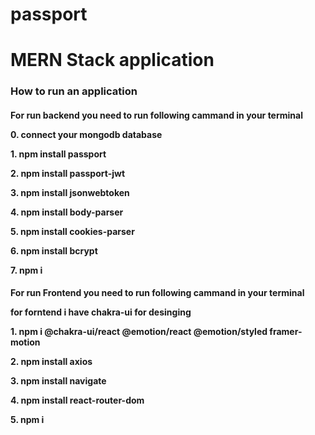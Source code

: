 # passport
<h1>
MERN Stack application
</h1>
<h3>
 How to run an application
</h>
<h4>
For run backend you need to run following cammand in your terminal
<p>0. connect your mongodb database</p>
<p>1. npm install passport</p>
<p>2. npm install passport-jwt</p>
<p>3. npm install jsonwebtoken</p>
<p>4. npm install body-parser</p>
<p>5. npm install cookies-parser</p>
<p>6. npm install bcrypt</p>
<p>7. npm i</p>
</h4>


<h4>
For run Frontend you need to run following cammand in your terminal
<p>for forntend i have chakra-ui for desinging</p>
<p>1. npm i @chakra-ui/react @emotion/react @emotion/styled framer-motion</p>
<p>2. npm install axios</p>
<p>3. npm install navigate</p>
<p>4. npm install react-router-dom</p>
<p>5. npm i</p>
</h4>
